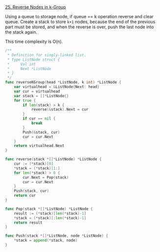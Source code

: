 [25. Reverse Nodes in k-Group]

Using a queue to storage node, if queue == k operation reverse and clear queue.
Create a stack to store `k+1` nodes, because the end of the previous part must be stored, 
and when the reverse is over, push the last node into the stack again.  

This time complexity is O(n).

```go
/**
 * Definition for singly-linked list.
 * type ListNode struct {
 *     Val int
 *     Next *ListNode
 * }
 */
func reverseKGroup(head *ListNode, k int) *ListNode {
	var virtualhead = &ListNode{Next: head}
	var cur = virtualhead
	var stack = []*ListNode{}
	for true {
		if len(stack) > k {
			reverse(&stack).Next = cur
		}
		if cur == nil {
			break
		}
		Push(&stack, cur)
		cur = cur.Next
	}
	return virtualhead.Next
}

func reverse(stack *[]*ListNode) *ListNode {
	cur := (*stack)[0]
	*stack = (*stack)[1:]
	for len(*stack) > 0 {
		cur.Next = Pop(stack)
		cur = cur.Next
	}
	Push(stack, cur)
	return cur
}

func Pop(stack *[]*ListNode) *ListNode {
	result := (*stack)[len(*stack)-1]
	*stack = (*stack)[:len(*stack)-1]
	return result
}

func Push(stack *[]*ListNode, node *ListNode) {
	*stack = append(*stack, node)
}
```

[25. Reverse Nodes in k-Group]: https://leetcode.com/problems/reverse-nodes-in-k-group/